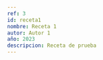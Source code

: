 ```yaml
---
ref: 3
id: receta1
nombre: Receta 1
autor: Autor 1
año: 2023
descripcion: Receta de prueba
---
```


